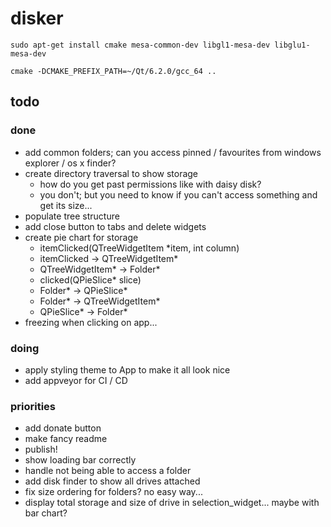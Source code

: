 # disker 

```
sudo apt-get install cmake mesa-common-dev libgl1-mesa-dev libglu1-mesa-dev

cmake -DCMAKE_PREFIX_PATH=~/Qt/6.2.0/gcc_64 ..
```


## todo
### done 
- add common folders; can you access pinned / favourites from windows explorer / os x finder?
- create directory traversal to show storage
    * how do you get past permissions like with daisy disk?
    * you don't; but you need to know if you can't access something and get its size...
- populate tree structure 
- add close button to tabs and delete widgets
- create pie chart for storage
    - itemClicked(QTreeWidgetItem *item, int column)
    - itemClicked -> QTreeWidgetItem*
    - QTreeWidgetItem* -> Folder*
    - clicked(QPieSlice* slice)
    - Folder* -> QPieSlice*
    - Folder* -> QTreeWidgetItem*
    - QPieSlice* -> Folder*
- freezing when clicking on app...

### doing 
- apply styling theme to App to make it all look nice
- add appveyor for CI / CD 

### priorities
- add donate button
- make fancy readme
- publish!
- show loading bar correctly
- handle not being able to access a folder
- add disk finder to show all drives attached
- fix size ordering for folders? no easy way...
- display total storage and size of drive in selection_widget... maybe with bar chart? 